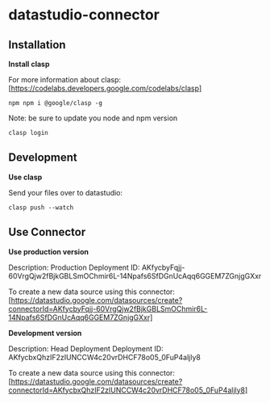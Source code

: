 # datastudio-connector

## Installation

**Install clasp**

For more information about clasp: [https://codelabs.developers.google.com/codelabs/clasp]

```
npm npm i @google/clasp -g
```

Note: be sure to update you node and npm version

```
clasp login
```

## Development

**Use clasp**

Send your files over to datastudio:

```
clasp push --watch
```

## Use Connector

**Use production version**

Description: Production
Deployment ID: AKfycbyFqjj-60VrgQjw2fBjkGBLSmOChmir6L-14Npafs6SfDGnUcAqq6GGEM7ZGnjgGXxr

To create a new data source using this connector:
[https://datastudio.google.com/datasources/create?connectorId=AKfycbyFqjj-60VrgQjw2fBjkGBLSmOChmir6L-14Npafs6SfDGnUcAqq6GGEM7ZGnjgGXxr]

**Development version**

Description: Head Deployment
Deployment ID: AKfycbxQhzIF2zIUNCCW4c20vrDHCF78o05_0FuP4aljly8

To create a new data source using this connector:
[https://datastudio.google.com/datasources/create?connectorId=AKfycbxQhzIF2zIUNCCW4c20vrDHCF78o05_0FuP4aljly8]
